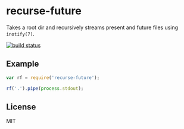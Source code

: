 recurse-future
==============

Takes a root dir and recursively streams present and
future files using `inotify(7)`.

[![build status](https://secure.travis-ci.org/uggedal/recurse-future.png)](http://travis-ci.org/uggedal/recurse-future)

Example
-------

```javascript
var rf = require('recurse-future');

rf('.').pipe(process.stdout);
```

License
-------

MIT
